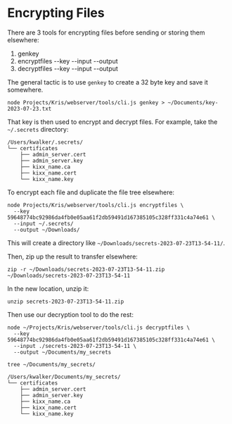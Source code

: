 Encrypting Files
================
There are 3 tools for encrypting files before sending or storing them elsewhere:

1. genkey
2. encryptfiles --key --input --output
3. decryptfiles --key --input --output

The general tactic is to use `genkey` to create a 32 byte key and save it somewhere.

```
node Projects/Kris/webserver/tools/cli.js genkey > ~/Documents/key-2023-07-23.txt
```

That key is then used to encrypt and decrypt files. For example, take the `~/.secrets` directory:

```
/Users/kwalker/.secrets/
└── certificates
    ├── admin_server.cert
    ├── admin_server.key
    ├── kixx_name.ca
    ├── kixx_name.cert
    └── kixx_name.key
```

To encrypt each file and duplicate the file tree elsewhere:

```
node Projects/Kris/webserver/tools/cli.js encryptfiles \
  --key 59648774bc92986da4fb0e05aa61f2db59491d167385105c328ff331c4a74e61 \
  --input ~/.secrets/
  --output ~/Downloads/
```

This will create a directory like `~/Downloads/secrets-2023-07-23T13-54-11/`.

Then, zip up the result to transfer elsewhere:

```
zip -r ~/Downloads/secrets-2023-07-23T13-54-11.zip ~/Downloads/secrets-2023-07-23T13-54-11
```

In the new location, unzip it:

```
unzip secrets-2023-07-23T13-54-11.zip
```

Then use our decryption tool to do the rest:

```
node ~/Projects/Kris/webserver/tools/cli.js decryptfiles \
  --key 59648774bc92986da4fb0e05aa61f2db59491d167385105c328ff331c4a74e61 \
  --input ./secrets-2023-07-23T13-54-11 \
  --output ~/Documents/my_secrets
```

```
tree ~/Documents/my_secrets/

/Users/kwalker/Documents/my_secrets/
└── certificates
    ├── admin_server.cert
    ├── admin_server.key
    ├── kixx_name.ca
    ├── kixx_name.cert
    └── kixx_name.key
```
